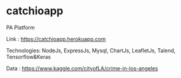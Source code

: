# catchioapp

PA Platform

Link : https://catchioapp.herokuapp.com

Technologies: NodeJs, ExpressJs, Mysql, ChartJs, LeafletJs, Talend, Tensorflow&Keras

Data : https://www.kaggle.com/cityofLA/crime-in-los-angeles
